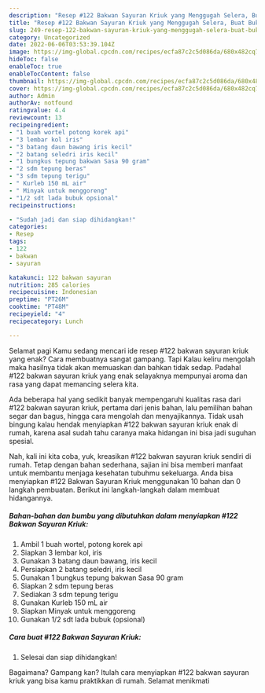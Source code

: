 ```yaml
---
description: "Resep #122 Bakwan Sayuran Kriuk yang Menggugah Selera, Buat Buka Puasa Lezat"
title: "Resep #122 Bakwan Sayuran Kriuk yang Menggugah Selera, Buat Buka Puasa Lezat"
slug: 249-resep-122-bakwan-sayuran-kriuk-yang-menggugah-selera-buat-buka-puasa-lezat
category: Uncategorized
date: 2022-06-06T03:53:39.104Z
image: https://img-global.cpcdn.com/recipes/ecfa87c2c5d086da/680x482cq70/122-bakwan-sayuran-kriuk-foto-resep-utama.jpg
hideToc: false
enableToc: true
enableTocContent: false
thumbnail: https://img-global.cpcdn.com/recipes/ecfa87c2c5d086da/680x482cq70/122-bakwan-sayuran-kriuk-foto-resep-utama.jpg
cover: https://img-global.cpcdn.com/recipes/ecfa87c2c5d086da/680x482cq70/122-bakwan-sayuran-kriuk-foto-resep-utama.jpg
author: Admin
authorAv: notfound
ratingvalue: 4.4
reviewcount: 13
recipeingredient:
- "1 buah wortel potong korek api"
- "3 lembar kol iris"
- "3 batang daun bawang iris kecil"
- "2 batang seledri iris kecil"
- "1 bungkus tepung bakwan Sasa 90 gram"
- "2 sdm tepung beras"
- "3 sdm tepung terigu"
- " Kurleb 150 mL air"
- " Minyak untuk menggoreng"
- "1/2 sdt lada bubuk opsional"
recipeinstructions:

- "Sudah jadi dan siap dihidangkan!"
categories:
- Resep
tags:
- 122
- bakwan
- sayuran

katakunci: 122 bakwan sayuran 
nutrition: 285 calories
recipecuisine: Indonesian
preptime: "PT26M"
cooktime: "PT48M"
recipeyield: "4"
recipecategory: Lunch

---
```



Selamat pagi Kamu sedang mencari ide resep #122 bakwan sayuran kriuk yang enak? Cara membuatnya sangat gampang. Tapi Kalau keliru mengolah maka hasilnya tidak akan memuaskan dan bahkan tidak sedap. Padahal #122 bakwan sayuran kriuk yang enak selayaknya mempunyai aroma dan rasa yang dapat memancing selera kita.


Ada beberapa hal yang sedikit banyak mempengaruhi kualitas rasa dari #122 bakwan sayuran kriuk, pertama dari jenis bahan, lalu pemilihan bahan segar dan bagus, hingga cara mengolah dan menyajikannya. Tidak usah bingung kalau hendak menyiapkan #122 bakwan sayuran kriuk enak di rumah, karena asal sudah tahu caranya maka hidangan ini bisa jadi suguhan spesial.




Nah, kali ini kita coba, yuk, kreasikan #122 bakwan sayuran kriuk sendiri di rumah. Tetap dengan bahan sederhana, sajian ini bisa memberi manfaat untuk membantu menjaga kesehatan tubuhmu sekeluarga. Anda bisa menyiapkan #122 Bakwan Sayuran Kriuk menggunakan 10 bahan dan 0 langkah pembuatan. Berikut ini langkah-langkah dalam membuat hidangannya.

<!--inarticleads1-->

##### Bahan-bahan dan bumbu yang dibutuhkan dalam menyiapkan #122 Bakwan Sayuran Kriuk:

1. Ambil 1 buah wortel, potong korek api
1. Siapkan 3 lembar kol, iris
1. Gunakan 3 batang daun bawang, iris kecil
1. Persiapkan 2 batang seledri, iris kecil
1. Gunakan 1 bungkus tepung bakwan Sasa 90 gram
1. Siapkan 2 sdm tepung beras
1. Sediakan 3 sdm tepung terigu
1. Gunakan  Kurleb 150 mL air
1. Siapkan  Minyak untuk menggoreng
1. Gunakan 1/2 sdt lada bubuk (opsional)




<!--inarticleads2-->

##### Cara buat #122 Bakwan Sayuran Kriuk:


1. Selesai dan siap dihidangkan!



Bagaimana? Gampang kan? Itulah cara menyiapkan #122 bakwan sayuran kriuk yang bisa kamu praktikkan di rumah. Selamat menikmati
